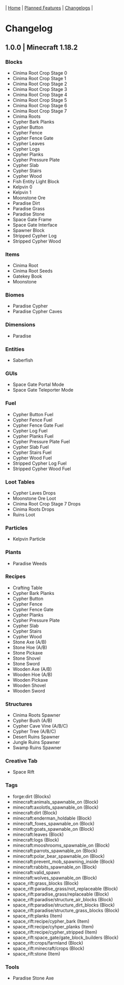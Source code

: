 | [Home](https://space-rift.github.io/SpaceRift) | [Planned Features](https://space-rift.github.io/SpaceRift/Planned-Features) | [Changelogs](https://space-rift.github.io/SpaceRift/Changelog) | 
# Changelog
## 1.0.0 | Minecraft 1.18.2
### Blocks
- Cinima Root Crop Stage 0
- Cinima Root Crop Stage 1
- Cinima Root Crop Stage 2
- Cinima Root Crop Stage 3
- Cinima Root Crop Stage 4
- Cinima Root Crop Stage 5
- Cinima Root Crop Stage 6
- Cinima Root Crop Stage 7
- Cinima Roots
- Cypher Bark Planks
- Cypher Button
- Cypher Fence
- Cypher Fence Gate
- Cypher Leaves
- Cypher Logs
- Cpyher Planks
- Cypher Pressure Plate
- Cypher Slab
- Cypher Stairs
- Cypher Wood
- Fish Entity Light Block
- Kelpvin 0
- Kelpvin 1
- Moonstone Ore
- Paradise Dirt
- Paradise Grass
- Paradise Stone
- Space Gate Frame
- Space Gate Interface
- Spawner Block
- Stripped Cypher Log
- Stripped Cypher Wood
### Items
- Cinima Root
- Cinima Root Seeds
- Gatekey Book
- Moonstone
### Biomes
- Paradise Cypher
- Paradise Cypher Caves
### Dimensions
- Paradise
### Entities
- Saberfish
### GUIs
- Space Gate Portal Mode
- Space Gate Teleporter Mode
### Fuel
- Cypher Button Fuel
- Cypher Fence Fuel
- Cypher Fence Gate Fuel
- Cypher Log Fuel
- Cypher Planks Fuel
- Cypher Pressure Plate Fuel
- Cypher Slab Fuel
- Cypher Stairs Fuel
- Cypher Wood Fuel
- Stripped Cypher Log Fuel
- Stripped Cypher Wood Fuel
### Loot Tables
- Cypher Laves Drops
- Moonstone Ore Loot
- Cinima Root Crop Stage 7 Drops
- Cinima Roots Drops
- Ruins Loot
### Particles
- Kelpvin Particle
### Plants
- Paradise Weeds
### Recipes
- Crafting Table
- Cypher Bark Planks
- Cypher Button
- Cypher Fence
- Cypher Fence Gate
- Cypher Planks
- Cypher Pressure Plate
- Cypher Slab
- Cypher Stairs
- Cypher Wood
- Stone Axe (A/B)
- Stone Hoe (A/B)
- Stone Pickaxe
- Stone Shovel
- Stone Sword
- Wooden Axe (A/B)
- Wooden Hoe (A/B)
- Wooden Pickaxe
- Wooden Shovel
- Wooden Sword
### Structures
- Cinima Roots Spawner
- Cypher Bush (A/B)
- Cypher Cave Vine (A/B/C)
- Cypher Tree (A/B/C)
- Desert Ruins Spawner
- Jungle Ruins Spawner
- Swamp Ruins Spawner
### Creative Tab
- Space Rift
### Tags
- forge:dirt (Blocks)
- minecraft:animals_spawnable_on (Block)
- minecraft:axolotls_spawnable_on (Block)
- minecraft:dirt (Block)
- minecraft:enderman_holdable (Block)
- minecraft_foxes_spawnable_on (Block)
- minecraft:goats_spawnable_on (Block)
- minecraft:leaves (Block)
- minecraft:logs (Block)
- minecraft:mooshrooms_spawnable_on (Block)
- minecraft:parrots_spawnable_on (Block)
- minecraft:polar_bear_spawnable_on (Block)
- minecraft:prevent_mob_spawning_inside (Block)
- minecraft:rabbits_spawnable_on (Block)
- minecraft:valid_spawn
- minecraft:wolves_spawnable_on (Block)
- space_rift:grass_blocks (Block)
- space_rift:paradise_grass/not_replaceable (Block)
- space_rift:paradise_grass/replaceable (Block)
- space_rift:paradise/structure_air_blocks (Block)
- space_rift:paradise/structure_dirt_blocks (Block)
- space_rift:paradise/structure_grass_blocks (Block)
- space_rift:planks (Item)
- space_rift:recipe/cypher_bark (Item)
- space_rift:recipe/cyhper_planks (Item)
- space_rift:recipe/cypher_stripped (Item)
- space_rift:space_gate/gate_block_builders (Block)
- space_rift:crops/farmland (Block)
- space_rift:minecraft/crops (Block)
- space_rift:stone (Item)
### Tools
- Paradise Stone Axe
